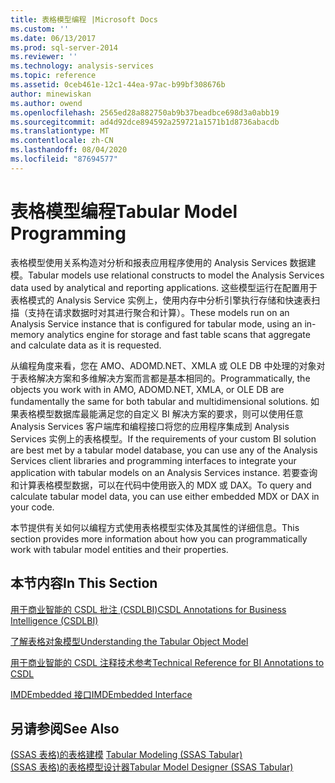 ```yaml
---
title: 表格模型编程 |Microsoft Docs
ms.custom: ''
ms.date: 06/13/2017
ms.prod: sql-server-2014
ms.reviewer: ''
ms.technology: analysis-services
ms.topic: reference
ms.assetid: 0ceb461e-12c1-44ea-97ac-b99bf308676b
author: minewiskan
ms.author: owend
ms.openlocfilehash: 2565ed28a882750ab9b37beadbce698d3a0abb19
ms.sourcegitcommit: ad4d92dce894592a259721a1571b1d8736abacdb
ms.translationtype: MT
ms.contentlocale: zh-CN
ms.lasthandoff: 08/04/2020
ms.locfileid: "87694577"
---
```

# <a name="tabular-model-programming"></a><span data-ttu-id="05ce0-102">表格模型编程</span><span class="sxs-lookup"><span data-stu-id="05ce0-102">Tabular Model Programming</span></span>
  <span data-ttu-id="05ce0-103">表格模型使用关系构造对分析和报表应用程序使用的 Analysis Services 数据建模。</span><span class="sxs-lookup"><span data-stu-id="05ce0-103">Tabular models use relational constructs to model the Analysis Services data used by analytical and reporting applications.</span></span> <span data-ttu-id="05ce0-104">这些模型运行在配置用于表格模式的 Analysis Service 实例上，使用内存中分析引擎执行存储和快速表扫描（支持在请求数据时对其进行聚合和计算）。</span><span class="sxs-lookup"><span data-stu-id="05ce0-104">These models run on an Analysis Service instance that is configured for tabular mode, using an in-memory analytics engine for storage and fast table scans that aggregate and calculate data as it is requested.</span></span>  
  
 <span data-ttu-id="05ce0-105">从编程角度来看，您在 AMO、ADOMD.NET、XMLA 或 OLE DB 中处理的对象对于表格解决方案和多维解决方案而言都是基本相同的。</span><span class="sxs-lookup"><span data-stu-id="05ce0-105">Programmatically, the objects you work with in AMO, ADOMD.NET, XMLA, or OLE DB are fundamentally the same for both tabular and multidimensional solutions.</span></span> <span data-ttu-id="05ce0-106">如果表格模型数据库最能满足您的自定义 BI 解决方案的要求，则可以使用任意 Analysis Services 客户端库和编程接口将您的应用程序集成到 Analysis Services 实例上的表格模型。</span><span class="sxs-lookup"><span data-stu-id="05ce0-106">If the requirements of your custom BI solution are best met by a tabular model database, you can use any of the Analysis Services client libraries and programming interfaces to integrate your application with tabular models on an Analysis Services instance.</span></span> <span data-ttu-id="05ce0-107">若要查询和计算表格模型数据，可以在代码中使用嵌入的 MDX 或 DAX。</span><span class="sxs-lookup"><span data-stu-id="05ce0-107">To query and calculate tabular model data, you can use either embedded MDX or DAX in your code.</span></span>  
  
 <span data-ttu-id="05ce0-108">本节提供有关如何以编程方式使用表格模型实体及其属性的详细信息。</span><span class="sxs-lookup"><span data-stu-id="05ce0-108">This section provides more information about how you can programmatically work with tabular model entities and their properties.</span></span>  
  
## <a name="in-this-section"></a><span data-ttu-id="05ce0-109">本节内容</span><span class="sxs-lookup"><span data-stu-id="05ce0-109">In This Section</span></span>  
 [<span data-ttu-id="05ce0-110">用于商业智能的 CSDL 批注 (CSDLBI)</span><span class="sxs-lookup"><span data-stu-id="05ce0-110">CSDL Annotations for Business Intelligence &#40;CSDLBI&#41;</span></span>](/analysis-services/csdlbi/csdl-annotations-for-business-intelligence-csdlbi)  
  
 [<span data-ttu-id="05ce0-111">了解表格对象模型</span><span class="sxs-lookup"><span data-stu-id="05ce0-111">Understanding the Tabular Object Model</span></span>](representation/understanding-tabular-object-model-at-levels-1050-through-1103.md)  
  
 [<span data-ttu-id="05ce0-112">用于商业智能的 CSDL 注释技术参考</span><span class="sxs-lookup"><span data-stu-id="05ce0-112">Technical Reference for BI Annotations to CSDL</span></span>](/analysis-services/csdlbi/technical-reference-for-bi-annotations-to-csdl)  
  
 [<span data-ttu-id="05ce0-113">IMDEmbedded 接口</span><span class="sxs-lookup"><span data-stu-id="05ce0-113">IMDEmbedded Interface</span></span>](imdembeddeddata-interface.md)  
  
## <a name="see-also"></a><span data-ttu-id="05ce0-114">另请参阅</span><span class="sxs-lookup"><span data-stu-id="05ce0-114">See Also</span></span>  
 <span data-ttu-id="05ce0-115">[&#40;SSAS 表格&#41;的表格建模](../tabular-models/tabular-models-ssas.md) </span><span class="sxs-lookup"><span data-stu-id="05ce0-115">[Tabular Modeling &#40;SSAS Tabular&#41;](../tabular-models/tabular-models-ssas.md) </span></span>  
 [<span data-ttu-id="05ce0-116">&#40;SSAS 表格&#41;的表格模型设计器</span><span class="sxs-lookup"><span data-stu-id="05ce0-116">Tabular Model Designer &#40;SSAS Tabular&#41;</span></span>](../tabular-model-designer-ssas-tabular.md)  
  
  
